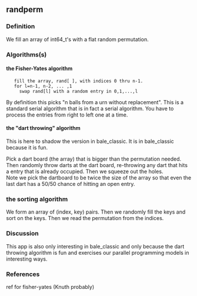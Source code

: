 ## randperm
### Definition
We fill an array of int64_t's with a flat random permutation.

### Algorithms(s)
#### the Fisher-Yates algorithm
```
   fill the array, rand[ ], with indices 0 thru n-1. 
   for l=n-1, n-2, ... ,1
     swap rand[l] with a random entry in 0,1,...,l
```
By definition this picks "n balls from a urn without replacement".
This is a standard serial algorithm that is in fact a serial algorithm.
You have to process the entries from right to left one at a time.

#### the "dart throwing" algorithm
This is here to shadow the version in bale_classic. It is in 
bale_classic because it is fun.

Pick a dart board (the array) that is bigger than the permutation needed.
Then randomly throw darts at the dart board, 
re-throwing any dart that hits a entry that is already occupied. 
Then we squeeze out the holes.  
Note we pick the dartboard to be twice the size of the array 
so that even the last dart has a 50/50 chance of hitting an open entry.

### the sorting algorithm
We form an array of (index, key) pairs. Then we randomly fill the keys
and sort on the keys. Then we read the permutation from the indices.

### Discussion
This app is also only interesting in bale_classic and only because
the dart throwing algorithm is fun and exercises 
our parallel programming models in interesting ways.

### References
ref for fisher-yates (Knuth probably)
